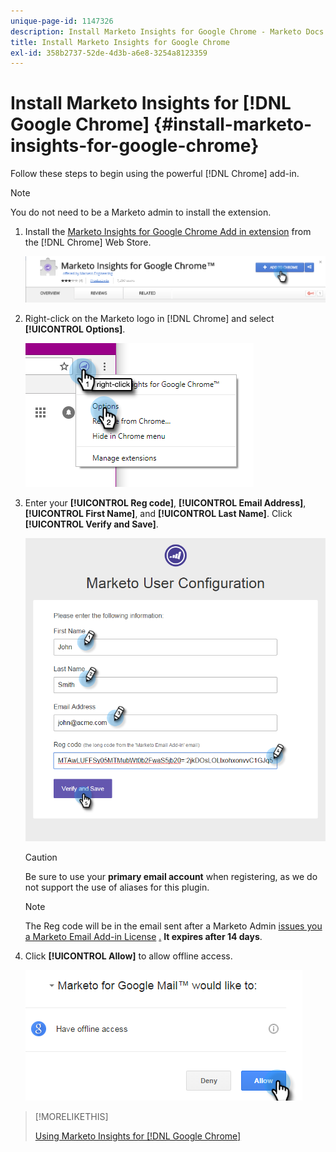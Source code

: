 ```yaml
---
unique-page-id: 1147326
description: Install Marketo Insights for Google Chrome - Marketo Docs - Product Documentation
title: Install Marketo Insights for Google Chrome
exl-id: 358b2737-52de-4d3b-a6e8-3254a8123359
---
```

# Install Marketo Insights for [!DNL Google Chrome] {#install-marketo-insights-for-google-chrome}

Follow these steps to begin using the powerful [!DNL Chrome] add-in.

>[!NOTE]
>
>You do not need to be a Marketo admin to install the extension.

1. Install the [Marketo Insights for Google Chrome Add in extension](https://chrome.google.com/webstore/detail/marketo-for-google-mail/jjkfbhajlmoeegbjgjipliamplidmbjb) from the [!DNL Chrome] Web Store.

   ![](assets/image2015-10-5-10-3a24-3a7.png)

1. Right-click on the Marketo logo in [!DNL Chrome] and select **[!UICONTROL Options]**.

   ![](assets/two.png)

1. Enter your **[!UICONTROL Reg code]**, **[!UICONTROL Email Address]**, **[!UICONTROL First Name]**, and **[!UICONTROL Last Name]**. Click **[!UICONTROL Verify and Save]**.

   ![](assets/three.png)

   >[!CAUTION]
   >
   >Be sure to use your **primary email account** when registering, as we do not support the use of aliases for this plugin.

   >[!NOTE]
   >
   >The Reg code will be in the email sent after a Marketo Admin [issues you a Marketo Email Add-in License](/help/marketo/product-docs/marketo-sales-insight/msi-outlook-plugin/issue-a-marketo-email-add-in-license.md) [.](https://docs.marketo.com/pages/viewpage.action?pageid=7510848) **It expires after 14 days**.

1. Click **[!UICONTROL Allow]** to allow offline access.

   ![](assets/image2015-10-5-10-3a34-3a1.png)

>[!MORELIKETHIS]
>
>[Using Marketo Insights for [!DNL Google Chrome]](/help/marketo/product-docs/marketo-sales-insight/msi-chrome-plugin/using-marketo-insights-for-google-chrome.md)
